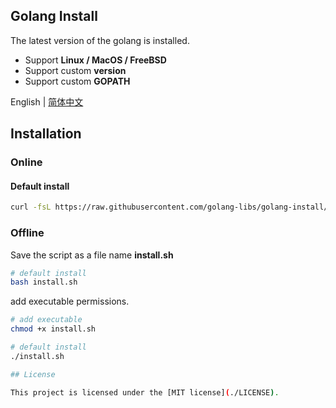 Golang Install
------
The latest version of the golang is installed.   
- Support **Linux / MacOS / FreeBSD**
- Support custom **version**  
- Support custom **GOPATH** 
   
English | [简体中文](./README_CN.md)

## Installation
### Online
#### Default install 
```sh
curl -fsL https://raw.githubusercontent.com/golang-libs/golang-install/main/install.sh -o install.sh && bash ./install.sh
```

### Offline
Save the script as a file name **install.sh**    

```sh
# default install
bash install.sh   
```
  
add executable permissions.   
```sh
# add executable
chmod +x install.sh

# default install
./install.sh

## License

This project is licensed under the [MIT license](./LICENSE).
